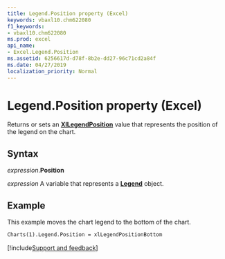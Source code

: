 ```yaml
---
title: Legend.Position property (Excel)
keywords: vbaxl10.chm622080
f1_keywords:
- vbaxl10.chm622080
ms.prod: excel
api_name:
- Excel.Legend.Position
ms.assetid: 6256617d-d78f-8b2e-dd27-96c71cd2a84f
ms.date: 04/27/2019
localization_priority: Normal
---
```



# Legend.Position property (Excel)

Returns or sets an **[XlLegendPosition](Excel.XlLegendPosition.md)** value that represents the position of the legend on the chart.


## Syntax

_expression_.**Position**

_expression_ A variable that represents a **[Legend](excel.legend(object).md)** object.


## Example

This example moves the chart legend to the bottom of the chart.

```vb
Charts(1).Legend.Position = xlLegendPositionBottom
```




[!include[Support and feedback](~/includes/feedback-boilerplate.md)]
